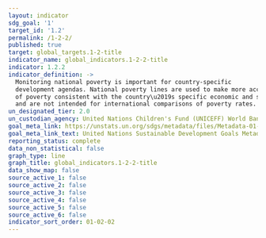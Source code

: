 ```yaml
---
layout: indicator
sdg_goal: '1'
target_id: '1.2'
permalink: /1-2-2/
published: true
target: global_targets.1-2-title
indicator_name: global_indicators.1-2-2-title
indicator: 1.2.2
indicator_definition: ->
  Monitoring national poverty is important for country-specific
  development agendas. National poverty lines are used to make more accurate estimates
  of poverty consistent with the country\u2019s specific economic and social circumstances,
  and are not intended for international comparisons of poverty rates.
un_designated_tier: 2.0
un_custodian_agency: United Nations Children's Fund (UNICEFF) World Bank (WB) United Nations Development Programme (UNDP)
goal_meta_link: https://unstats.un.org/sdgs/metadata/files/Metadata-01-02-02.pdf
goal_meta_link_text: United Nations Sustainable Development Goals Metadata (PDF 894 KB)
reporting_status: complete
data_non_statistical: false
graph_type: line
graph_title: global_indicators.1-2-2-title
data_show_map: false
source_active_1: false
source_active_2: false
source_active_3: false
source_active_4: false
source_active_5: false
source_active_6: false
indicator_sort_order: 01-02-02
---
```

